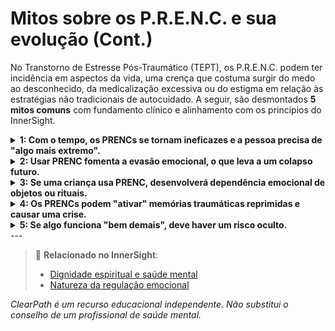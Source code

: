 # Mitos sobre os P.R.E.N.C. e sua evolução (Cont.)

No Transtorno de Estresse Pós-Traumático (TEPT), os P.R.E.N.C. podem ter incidência em aspectos da vida, uma crença que costuma surgir do medo ao desconhecido, da medicalização excessiva ou do estigma em relação às estratégias não tradicionais de autocuidado. A seguir, são desmontados **5 mitos comuns** com fundamento clínico e alinhamento com os princípios do InnerSight.

<details>
<summary><strong>1: Com o tempo, os PRENCs se tornam ineficazes e a pessoa precisa de "algo mais extremo".</strong></summary>

<strong>Realidade:</strong> A eficácia de um PRENC pode variar com o tempo, como qualquer ferramenta. Mas isso não significa que "evolua para algo pior"; simplesmente indica a necessidade de ajustar a estratégia, algo normal em qualquer processo de crescimento emocional.
</details>

<details>
<summary><strong>2: Usar PRENC fomenta a evasão emocional, o que leva a um colapso futuro.</strong></summary>

<strong>Realidade:</strong> Os PRENCs bem aplicados não evitam emoções, mas ajudam a <em>regular a intensidade</em> para poder processá-las sem colapsar. Evitar a dor é diferente de modulá-la. A regulação consciente é um passo prévio ao processamento, não uma fuga.
</details>

<details>
<summary><strong>3: Se uma criança usa PRENC, desenvolverá dependência emocional de objetos ou rituais.</strong></summary>

<strong>Realidade:</strong> As crianças usam objetos transicionais de forma natural (pelúcias, cobertores). Os PRENCs adaptados à sua idade fomentam a autorregulação e a segurança interna. Com apoio, estes se internalizam com o tempo, não se cronificam como dependências patológicas.
</details>

<details>
<summary><strong>4: Os PRENCs podem "ativar" memórias traumáticas reprimidas e causar uma crise.</strong></summary>

<strong>Realidade:</strong> Alguns PRENCs sensoriais (como certos odores ou sons) poderiam atuar como desencadeantes, mas isso não é culpa do PRENC em si, mas da natureza do trauma. Por isso é fundamental escolher PRENCs com autoconhecimento ou orientação profissional. A maioria está desenhada justamente para <em>prevenir</em> revivescências, não provocá-las.
</details>

<details>
<summary><strong>5: Se algo funciona "bem demais", deve haver um risco oculto.</strong></summary>

<strong>Realidade:</strong> Esta crença reflete um viés cultural contra o alívio emocional acessível. Nem tudo o que é simples é perigoso. Muitos PRENCs funcionam porque se alinham com necessidades humanas básicas: segurança, conexão sensorial, ritmo, simbolismo. Sua eficácia não implica armadilha nem consequência oculta.
</details>
---

> 🔗 **Relacionado no InnerSight**:  
> - [Dignidade espiritual e saúde mental](https://inner-clarity.github.io/InnerSight/pt#dignidade-espiritual-e-saúde-mental)  
> - [Natureza da regulação emocional](https://inner-clarity.github.io/InnerSight/pt#natureza-da-regulação-emocional)

*ClearPath é um recurso educacional independente. Não substitui o conselho de um profissional de saúde mental.*





